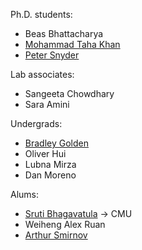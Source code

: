 Ph.D. students: 

* Beas Bhattacharya
* [Mohammad Taha Khan][taha]
* [Peter Snyder][pete]

Lab associates:

* Sangeeta Chowdhary
* Sara Amini

Undergrads:

* [Bradley Golden][bradley]
* Oliver Hui
* Lubna Mirza
* Dan Moreno

Alums:

* [Sruti Bhagavatula][sruti] -> CMU
* Weiheng Alex Ruan
* [Arthur Smirnov][arthur]

[bradley]: https://bradleygolden.github.io/
[sruti]: http://www.cs.uic.edu/Bits/SrutiBhagavatula
[taha]: http://www.cs.uic.edu/Bits/MohammadTahaKhan
[pete]: http://www.cs.uic.edu/Bits/PeterSnyder
[arthur]: http://www.cs.uic.edu/~asmirnov/
